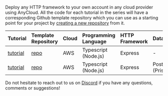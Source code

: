 Deploy any HTTP framework to your own account in any cloud provider using AnyCloud. All the code for each tutorial in the series will have a corresponding Github template repository which you can use as a starting point for your project by [creating a new repository](https://docs.github.com/en/github/creating-cloning-and-archiving-repositories/creating-a-repository-from-a-template#creating-a-repository-from-a-template) from it.

| Tutorial | Template Repository | Cloud | Programming Language | HTTP Framework | Database |
 | :--- | :--- | :--- | :--- | :--- | :--- |
 | [tutorial](aws-node.md) | [repo](https://github.com/alantech/hello-anycloud) | AWS | Typescript \(Node.js\) | Express | - |
 | [tutorial](aws-prisma-node-psql.md) | [repo](https://github.com/alantech/anycloud-node-aws-psql) | AWS | Typescript \(Node.js\) | Express | PostgreSQL \(Prisma\) |

 Do not hesitate to reach out to us on [Discord](https://discord.com/invite/cX2C8MJQq6) if you have any questions, comments or suggestions!